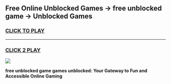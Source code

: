 
## Free Online Unblocked Games → free unblocked game → Unblocked Games
<h3>
<a href="https://premium.freeplayer.one?title=free_unblocked_game&ref=21F">CLICK TO PLAY</a></h3>
<hr>

<h3>
<a href="https://premium.freeplayer.one?title=free_unblocked_game&ref=21F">CLICK 2 PLAY</a>
  
</h3>

<a href="https://premium.freeplayer.one?title=free_unblocked_game&ref=21F/"><img src="https://clearcache.store/games.png"></a>


**free unblocked game games unblocked: Your Gateway to Fun and Accessible Online Gaming**

